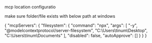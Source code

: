 mcp location configuratio

make sure folder/file exists with below path at windows

{
  "mcpServers": {
    "filesystem": {
      "command": "npx",
      "args": [
        "-y",
        "@modelcontextprotocol/server-filesystem",
        "C:\\Users\\tinum\\Desktop",
        "C:\\Users\\tinum\\Documents"
      ],
      "disabled": false,
      "autoApprove": []
    }
  }
}
